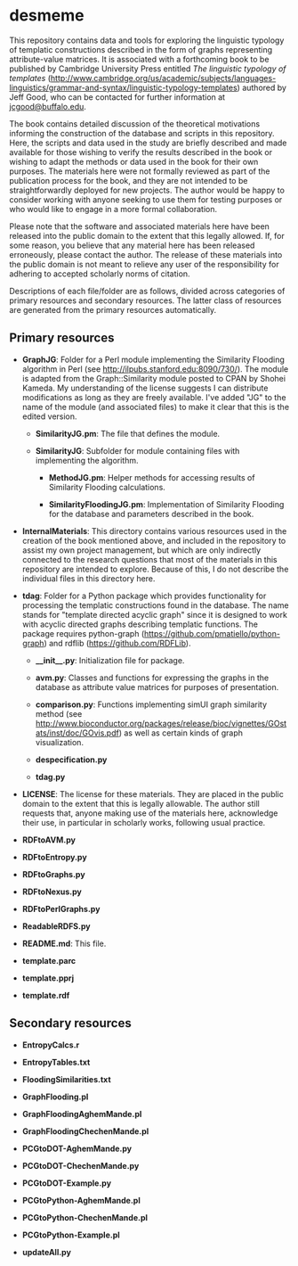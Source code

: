 desmeme
=======

This repository contains data and tools for exploring the linguistic typology of templatic constructions described in the form of graphs representing attribute-value matrices. It is associated with a forthcoming book to be published by Cambridge University Press entitled *The linguistic typology of templates* (http://www.cambridge.org/us/academic/subjects/languages-linguistics/grammar-and-syntax/linguistic-typology-templates) authored by Jeff Good, who can be contacted for further information at jcgood@buffalo.edu.

The book contains detailed discussion of the theoretical motivations informing the construction of the database and scripts in this repository. Here, the scripts and data used in the study are briefly described and made available for those wishing to verify the results described in the book or wishing to adapt the methods or data used in the book for their own purposes. The materials here were not formally reviewed as part of the publication process for the book, and they are not intended to be straightforwardly deployed for new projects. The author would be happy to consider working with anyone seeking to use them for testing purposes or who would like to engage in a more formal collaboration.

Please note that the software and associated materials here have been released into the public domain to the extent that this legally allowed. If, for some reason, you believe that any material here has been released erroneously, please contact the author. The release of these materials into the public domain is not meant to relieve any user of the responsibility for adhering to accepted scholarly norms of citation.

Descriptions of each file/folder are as follows, divided across categories of primary resources and secondary resources. The latter class of resources are generated from the primary resources automatically.

Primary resources
-----------------

- **GraphJG**: Folder for a Perl module implementing the Similarity Flooding algorithm in Perl (see http://ilpubs.stanford.edu:8090/730/). The module is adapted from the Graph::Similarity module posted to CPAN by Shohei Kameda.
My understanding of the license suggests I can distribute modifications as
long as they are freely available.  I've added "JG" to the name of the module
(and associated files) to make it clear that this is the edited version.

  - **SimilarityJG.pm**: The file that defines the module.

  - **SimilarityJG**: Subfolder for module containing files with implementing the
  algorithm.

    - **MethodJG.pm**: Helper methods for accessing results of Similarity Flooding calculations.
    
    - **SimilarityFloodingJG.pm**: Implementation of Similarity Flooding for the
    database and parameters described in the book.


- **InternalMaterials**: This directory contains various resources used in the creation of the book mentioned above, and included in the repository to assist my own project management, but which are only indirectly connected to the research questions that most of the materials in this repository are intended to explore. Because of this, I do not describe the individual files in this directory here.

- **tdag**: Folder for a Python package which provides functionality for processing the templatic constructions found in the database. The name
stands for "template directed acyclic graph" since it is designed to work with
acyclic directed graphs describing templatic functions. The package requires
python-graph (https://github.com/pmatiello/python-graph) and rdflib (https://github.com/RDFLib).

  - **\_\_init\_\_.py**: Initialization file for package.
  
  - **avm.py**: Classes and functions for expressing the graphs in the database
  as attribute value matrices for purposes of presentation.
  
  - **comparison.py**: Functions implementing simUI graph similarity method (see http://www.bioconductor.org/packages/release/bioc/vignettes/GOstats/inst/doc/GOvis.pdf) as well as certain kinds of graph visualization.
  
  - **despecification.py**
  
  - **tdag.py**


- **LICENSE**: The license for these materials. They are placed in the public domain to the extent that this is legally allowable. The author still requests that, anyone making use of the materials here, acknowledge their use, in particular in scholarly works, following usual practice.

- **RDFtoAVM.py**

- **RDFtoEntropy.py**

- **RDFtoGraphs.py**

- **RDFtoNexus.py**

- **RDFtoPerlGraphs.py**

- **ReadableRDFS.py**

- **README.md**: This file.

- **template.parc**

- **template.pprj**

- **template.rdf**


Secondary resources
-------------------


- **EntropyCalcs.r**

- **EntropyTables.txt**

- **FloodingSimilarities.txt**

- **GraphFlooding.pl**

- **GraphFloodingAghemMande.pl**

- **GraphFloodingChechenMande.pl**


- **PCGtoDOT-AghemMande.py**

- **PCGtoDOT-ChechenMande.py**

- **PCGtoDOT-Example.py**

- **PCGtoPython-AghemMande.pl**

- **PCGtoPython-ChechenMande.pl**

- **PCGtoPython-Example.pl**





- **updateAll.py**
